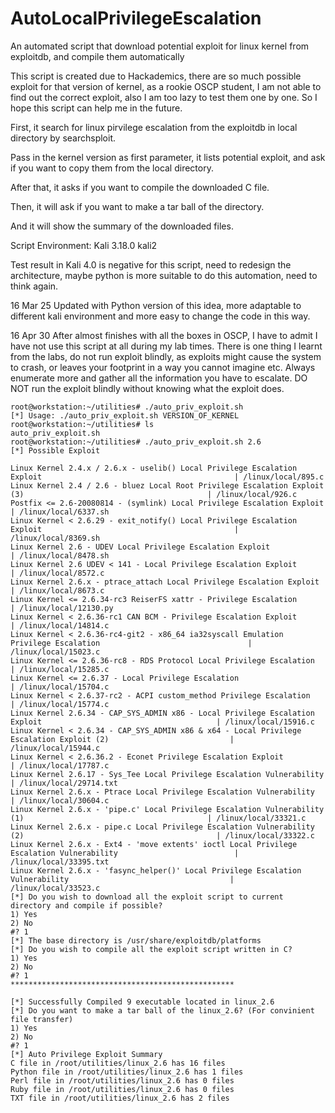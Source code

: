 # AutoLocalPrivilegeEscalation
An automated script that download potential exploit for linux kernel from exploitdb, and compile them automatically

This script is created due to Hackademics, there are so much possible exploit for that version of kernel, as a rookie OSCP student, I am not able to find out the correct exploit, also I am too lazy to test them one by one. So I hope this script can help me in the future.

First, it search for linux pirvilege escalation from the exploitdb in local directory by searchsploit.

Pass in the kernel version as first parameter, it lists potential exploit, and ask if you want to copy them from the local directory.

After that, it asks if you want to compile the downloaded C file.

Then, it will ask if you want to make a tar ball of the directory.

And it will show the summary of the downloaded files.

Script Environment: Kali 3.18.0 kali2

Test result in Kali 4.0 is negative for this script, need to redesign the architecture, maybe python is more suitable to do this automation, need to think again.

16 Mar 25 Updated with Python version of this idea, more adaptable to different kali environment and more easy to change the code in this way.

16 Apr 30 After almost finishes with all the boxes in OSCP, I have to admit I have not use this script at all during my lab times. There is one thing I learnt from the labs, do not run exploit blindly, as exploits might cause the system to crash, or leaves your footprint in a way you cannot imagine etc. Always enumerate more and gather all the information you have to escalate. DO NOT run the exploit blindly without knowing what the exploit does.

```
root@workstation:~/utilities# ./auto_priv_exploit.sh 
[*] Usage: ./auto_priv_exploit.sh VERSION_OF_KERNEL
root@workstation:~/utilities# ls
auto_priv_exploit.sh
root@workstation:~/utilities# ./auto_priv_exploit.sh 2.6
[*] Possible Exploit

Linux Kernel 2.4.x / 2.6.x - uselib() Local Privilege Escalation Exploit                                           | /linux/local/895.c
Linux Kernel 2.4 / 2.6 - bluez Local Root Privilege Escalation Exploit (3)                                         | /linux/local/926.c
Postfix <= 2.6-20080814 - (symlink) Local Privilege Escalation Exploit                                             | /linux/local/6337.sh
Linux Kernel < 2.6.29 - exit_notify() Local Privilege Escalation Exploit                                           | /linux/local/8369.sh
Linux Kernel 2.6 - UDEV Local Privilege Escalation Exploit                                                         | /linux/local/8478.sh
Linux Kernel 2.6 UDEV < 141 - Local Privilege Escalation Exploit                                                   | /linux/local/8572.c
Linux Kernel 2.6.x - ptrace_attach Local Privilege Escalation Exploit                                              | /linux/local/8673.c
Linux Kernel <= 2.6.34-rc3 ReiserFS xattr - Privilege Escalation                                                   | /linux/local/12130.py
Linux Kernel < 2.6.36-rc1 CAN BCM - Privilege Escalation Exploit                                                   | /linux/local/14814.c
Linux Kernel < 2.6.36-rc4-git2 - x86_64 ia32syscall Emulation Privilege Escalation                                 | /linux/local/15023.c
Linux Kernel <= 2.6.36-rc8 - RDS Protocol Local Privilege Escalation                                               | /linux/local/15285.c
Linux Kernel <= 2.6.37 - Local Privilege Escalation                                                                | /linux/local/15704.c
Linux Kernel < 2.6.37-rc2 - ACPI custom_method Privilege Escalation                                                | /linux/local/15774.c
Linux Kernel 2.6.34 - CAP_SYS_ADMIN x86 - Local Privilege Escalation Exploit                                       | /linux/local/15916.c
Linux Kernel < 2.6.34 - CAP_SYS_ADMIN x86 & x64 - Local Privilege Escalation Exploit (2)                           | /linux/local/15944.c
Linux Kernel < 2.6.36.2 - Econet Privilege Escalation Exploit                                                      | /linux/local/17787.c
Linux Kernel 2.6.17 - Sys_Tee Local Privilege Escalation Vulnerability                                             | /linux/local/29714.txt
Linux Kernel 2.6.x - Ptrace Local Privilege Escalation Vulnerability                                               | /linux/local/30604.c
Linux Kernel 2.6.x - 'pipe.c' Local Privilege Escalation Vulnerability (1)                                         | /linux/local/33321.c
Linux Kernel 2.6.x - pipe.c Local Privilege Escalation Vulnerability (2)                                           | /linux/local/33322.c
Linux Kernel 2.6.x - Ext4 - 'move extents' ioctl Local Privilege Escalation Vulnerability                          | /linux/local/33395.txt
Linux Kernel 2.6.x - 'fasync_helper()' Local Privilege Escalation Vulnerability                                    | /linux/local/33523.c
[*] Do you wish to download all the exploit script to current directory and compile if possible?
1) Yes
2) No
#? 1
[*] The base directory is /usr/share/exploitdb/platforms
[*] Do you wish to compile all the exploit script written in C?
1) Yes
2) No
#? 1
**************************************************

[*] Successfully Compiled 9 executable located in linux_2.6
[*] Do you want to make a tar ball of the linux_2.6? (For convinient file transfer)
1) Yes
2) No
#? 1
[*] Auto Privilege Exploit Summary
C file in /root/utilities/linux_2.6 has 16 files
Python file in /root/utilities/linux_2.6 has 1 files
Perl file in /root/utilities/linux_2.6 has 0 files
Ruby file in /root/utilities/linux_2.6 has 0 files
TXT file in /root/utilities/linux_2.6 has 2 files

```
